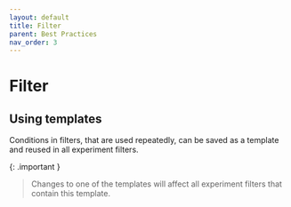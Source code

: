 ```yaml
---
layout: default
title: Filter
parent: Best Practices
nav_order: 3
---
```


# Filter

## Using templates

Conditions in filters, that are used repeatedly, can be saved as a template and reused in all experiment filters.

{: .important }
> Changes to one of the templates will affect all experiment filters that contain this template.
